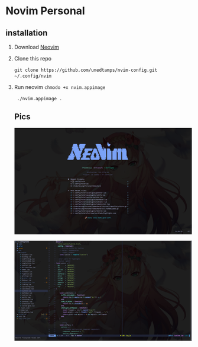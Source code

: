 # Novim Personal

## installation
1. Download [Neovim](https://github.com/neovim/neovim/releases/download/v0.9.4/nvim.appimage)
2. Clone this repo
   ```shell
   git clone https://github.com/unedtamps/nvim-config.git ~/.config/nvim
   ```
3. Run neovim
   ``
   chmodo +x nvim.appimage
   ``
   ```shell
    ./nvim.appimage .
   ```

   ## Pics
   ![Greater](./asset/greater.png)

   ![Ediotr](./asset/editor.png)

